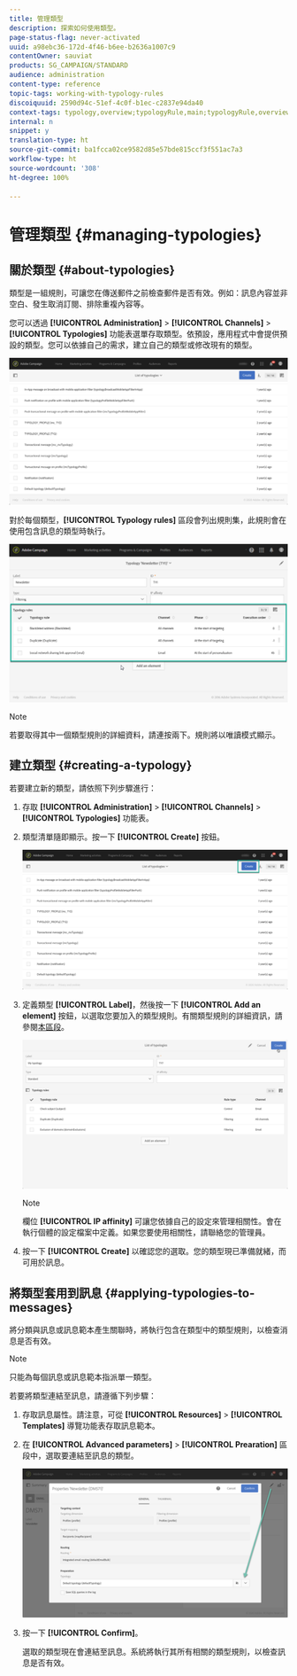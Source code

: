 ```yaml
---
title: 管理類型
description: 探索如何使用類型。
page-status-flag: never-activated
uuid: a98ebc36-172d-4f46-b6ee-b2636a1007c9
contentOwner: sauviat
products: SG_CAMPAIGN/STANDARD
audience: administration
content-type: reference
topic-tags: working-with-typology-rules
discoiquuid: 2590d94c-51ef-4c0f-b1ec-c2837e94da40
context-tags: typology,overview;typologyRule,main;typologyRule,overview
internal: n
snippet: y
translation-type: ht
source-git-commit: ba1fcca02ce9582d85e57bde815ccf3f551ac7a3
workflow-type: ht
source-wordcount: '308'
ht-degree: 100%

---
```



# 管理類型 {#managing-typologies}

## 關於類型 {#about-typologies}

類型是一組規則，可讓您在傳送郵件之前檢查郵件是否有效。例如：訊息內容並非空白、發生取消訂閱、排除重複內容等。

您可以透過 **[!UICONTROL Administration]** > **[!UICONTROL Channels]** > **[!UICONTROL Typologies]** 功能表選單存取類型。依預設，應用程式中會提供預設的類型。您可以依據自己的需求，建立自己的類型或修改現有的類型。

![](assets/typologies-list.png)

對於每個類型，**[!UICONTROL Typology rules]** 區段會列出規則集，此規則會在使用包含訊息的類型時執行。

![](assets/typology_typo-rule-list.png)

>[!NOTE]
>
>若要取得其中一個類型規則的詳細資料，請連按兩下。規則將以唯讀模式顯示。

## 建立類型 {#creating-a-typology}

若要建立新的類型，請依照下列步驟進行：

1. 存取 **[!UICONTROL Administration]** > **[!UICONTROL Channels]** > **[!UICONTROL Typologies]** 功能表。

1. 類型清單隨即顯示。按一下 **[!UICONTROL Create]** 按鈕。

   ![](assets/typologies-create.png)

1. 定義類型 **[!UICONTROL Label]**，然後按一下 **[!UICONTROL Add an element]** 按鈕，以選取您要加入的類型規則。有關類型規則的詳細資訊，請參閱[本區段](../../sending/using/managing-typology-rules.md)。

   ![](assets/typology_addrules.png)

   >[!NOTE]
   >
   >欄位 **[!UICONTROL IP affinity]** 可讓您依據自己的設定來管理相關性。會在執行個體的設定檔案中定義。如果您要使用相關性，請聯絡您的管理員。

1. 按一下 **[!UICONTROL Create]** 以確認您的選取。您的類型現已準備就緒，而可用於訊息。

## 將類型套用到訊息 {#applying-typologies-to-messages}

將分類與訊息或訊息範本產生關聯時，將執行包含在類型中的類型規則，以檢查消息是否有效。

>[!NOTE]
>
>只能為每個訊息或訊息範本指派單一類型。

若要將類型連結至訊息，請遵循下列步驟：

1. 存取訊息屬性。請注意，可從 **[!UICONTROL Resources]** > **[!UICONTROL Templates]** 導覽功能表存取訊息範本。

1. 在 **[!UICONTROL Advanced parameters]** > **[!UICONTROL Prearation]** 區段中，選取要連結至訊息的類型。

   ![](assets/typology_message.png)

1. 按一下 **[!UICONTROL Confirm]**。

   選取的類型現在會連結至訊息。系統將執行其所有相關的類型規則，以檢查訊息是否有效。
